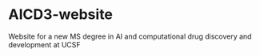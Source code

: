 # AICD3-website
Website for a new MS degree in AI and computational drug discovery and development at UCSF
